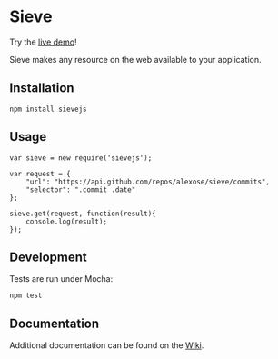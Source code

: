 Sieve
=====

Try the [live demo](http://sieve.alexose.com)!

Sieve makes any resource on the web available to your application.

Installation
------------

    npm install sievejs

Usage
-----

    var sieve = new require('sievejs');
    
    var request = {
        "url": "https://api.github.com/repos/alexose/sieve/commits",
        "selector": ".commit .date"
    };

    sieve.get(request, function(result){
        console.log(result);  
    });


Development
-----------

Tests are run under Mocha:

    npm test

Documentation
-------------

Additional documentation can be found on the [Wiki](https://github.com/alexose/sieve/wiki).
